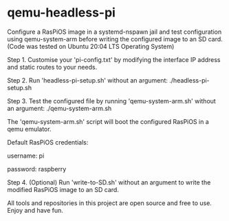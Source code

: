 # qemu-headless-pi
Configure a RasPiOS image in a systemd-nspawn jail and test configuration using qemu-system-arm before writing the configured image to an SD card. (Code was tested on Ubuntu 20:04 LTS Operating System)

Step 1. Customise your 'pi-config.txt' by modifying the interface IP address and static routes to your needs.

Step 2. Run 'headless-pi-setup.sh' without an argument: ./headless-pi-setup.sh

Step 3. Test the configured file by running 'qemu-system-arm.sh' without an argument: ./qemu-system-arm.sh

The 'qemu-system-arm.sh' script will boot the configured RasPiOS in a qemu emulator. 

Default RasPiOS credentials:

username: pi 

password: raspberry

Step 4. (Optional) Run 'write-to-SD.sh' without an argument to write the modified RasPiOS image to an SD card. 
 


All tools and repositories in this project are open source and free to use.
Enjoy and have fun.

